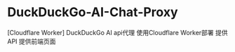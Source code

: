 # DuckDuckGo-AI-Chat-Proxy
[Cloudflare Worker] DuckDuckGo AI api代理 使用Cloudflare Worker部署 提供API 提供前端页面 
